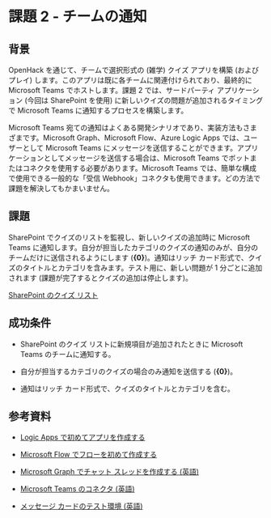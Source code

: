 ﻿# 課題 2 - チームの通知

## 背景

OpenHack を通じて、チームで選択形式の (雑学) クイズ アプリを構築 (およびプレイ) します。このアプリは既に各チームに関連付けられており、最終的に Microsoft Teams でホストします。課題 2 では、サードパーティ アプリケーション (今回は SharePoint を使用) に新しいクイズの問題が追加されるタイミングで Microsoft Teams に通知するプロセスを構築します。

Microsoft Teams 宛ての通知はよくある開発シナリオであり、実装方法もさまざまです。Microsoft Graph、Microsoft Flow、Azure Logic Apps では、ユーザーとして Microsoft Teams にメッセージを送信することができます。アプリケーションとしてメッセージを送信する場合は、Microsoft Teams でボットまたはコネクタを使用する必要があります。Microsoft Teams では、簡単な構成で使用できる一般的な「受信 Webhook」コネクタも使用できます。どの方法で課題を解決してもかまいません。

## 課題

SharePoint でクイズのリストを監視し、新しいクイズの追加時に Microsoft Teams に通知します。自分が担当したカテゴリのクイズの通知のみが、自分のチームだけに送信されるようにします (**{0}**)。通知はリッチ カード形式で、クイズのタイトルとカテゴリを含みます。テスト用に、新しい問題が 1 分ごとに追加されます (課題が完了するとクイズの追加は停止します)。

[SharePoint のクイズ リスト](https://{1}.sharepoint.com/Lists/Trivia%20Questions)

## 成功条件

- SharePoint のクイズ リストに新規項目が追加されたときに Microsoft Teams のチームに通知する。

- 自分が担当するカテゴリのクイズの場合のみ通知を送信する (**{0}**)。

- 通知はリッチ カード形式で、クイズのタイトルとカテゴリを含む。

## 参考資料

- [Logic Apps で初めてアプリを作成する](https://docs.microsoft.com/en-us/azure/logic-apps/logic-apps-create-a-logic-app)

- [Microsoft Flow でフローを初めて作成する](https://docs.microsoft.com/ja-jp/flow/getting-started)

- [Microsoft Graph でチャット スレッドを作成する (英語)](https://developer.microsoft.com/ja-jp/graph/docs/api-reference/beta/api/channel_post_chatthreads)

- [Microsoft Teams のコネクタ (英語)](https://docs.microsoft.com/ja-jp/microsoftteams/platform/concepts/connectors#setting-up-a-custom-incoming-webhook)

- [メッセージ カードのテスト環境 (英語)](https://messagecardplayground.azurewebsites.net/)